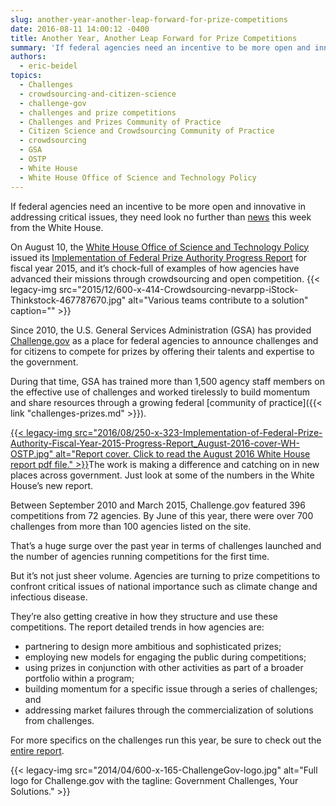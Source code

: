 ```yaml
---
slug: another-year-another-leap-forward-for-prize-competitions
date: 2016-08-11 14:00:12 -0400
title: Another Year, Another Leap Forward for Prize Competitions
summary: 'If federal agencies need an incentive to be more open and innovative in addressing critical issues, they need look no further than news this week from the White House. On August 10, the White House Office of Science and Technology Policy  issued its Implementation of Federal Prize Authority Progress Report for fiscal year 2015, and'
authors:
  - eric-beidel
topics:
  - Challenges
  - crowdsourcing-and-citizen-science
  - challenge-gov
  - challenges and prize competitions
  - Challenges and Prizes Community of Practice
  - Citizen Science and Crowdsourcing Community of Practice
  - crowdsourcing
  - GSA
  - OSTP
  - White House
  - White House Office of Science and Technology Policy
---
```


If federal agencies need an incentive to be more open and innovative in addressing critical issues, they need look no further than [news](https://www.whitehouse.gov/blog/2016/08/10/public-sector-prizes-and-challenges-continue-grow-use-and-sophistication) this week from the White House.

On August 10, the [White House Office of Science and Technology Policy](https://www.whitehouse.gov/administration/eop/ostp) issued its [Implementation of Federal Prize Authority Progress Report](https://www.whitehouse.gov/blog/2016/08/10/public-sector-prizes-and-challenges-continue-grow-use-and-sophistication) for fiscal year 2015, and it’s chock-full of examples of how agencies have advanced their missions through crowdsourcing and open competition. {{< legacy-img src="2015/12/600-x-414-Crowdsourcing-nevarpp-iStock-Thinkstock-467787670.jpg" alt="Various teams contribute to a solution" caption="" >}}

Since 2010, the U.S. General Services Administration (GSA) has provided [Challenge.gov](https://www.challenge.gov/) as a place for federal agencies to announce challenges and for citizens to compete for prizes by offering their talents and expertise to the government.

During that time, GSA has trained more than 1,500 agency staff members on the effective use of challenges and worked tirelessly to build momentum and share resources through a growing federal [community of practice]({{< link "challenges-prizes.md" >}}).

[{{< legacy-img src="2016/08/250-x-323-Implementation-of-Federal-Prize-Authority-Fiscal-Year-2015-Progress-Report_August-2016-cover-WH-OSTP.jpg" alt="Report cover. Click to read the August 2016 White House report pdf file." >}}](https://www.whitehouse.gov/sites/default/files/fy2015_competes_prizes_report.pdf)The work is making a difference and catching on in new places across government. Just look at some of the numbers in the White House’s new report.

Between September 2010 and March 2015, Challenge.gov featured 396 competitions from 72 agencies. By June of this year, there were over 700 challenges from more than 100 agencies listed on the site.

That’s a huge surge over the past year in terms of challenges launched and the number of agencies running competitions for the first time.

But it’s not just sheer volume. Agencies are turning to prize competitions to confront critical issues of national importance such as climate change and infectious disease.

They’re also getting creative in how they structure and use these competitions. The report detailed trends in how agencies are:

  * partnering to design more ambitious and sophisticated prizes;
  * employing new models for engaging the public during competitions;
  * using prizes in conjunction with other activities as part of a broader portfolio within a program;
  * building momentum for a specific issue through a series of challenges; and
  * addressing market failures through the commercialization of solutions from challenges.

For more specifics on the challenges run this year, be sure to check out the [entire report](https://www.whitehouse.gov/sites/default/files/fy2015_competes_prizes_report.pdf).

{{< legacy-img src="2014/04/600-x-165-ChallengeGov-logo.jpg" alt="Full logo for Challenge.gov with the tagline: Government Challenges, Your Solutions." >}}
